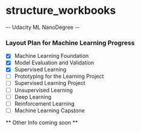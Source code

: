 # structure_workbooks
-- Udacity ML NanoDegree --
### Layout Plan for Machine Learning Progress
- [x] Machine Learning Foundation
- [x] Model Evaluation and Validation
- [x] Supervised Learning
- [ ] Prototyping for the Learning Project 
- [ ] Supervised Learning Project
- [ ] Unsupervised Learning
- [ ] Deep Learning
- [ ] Reinforcement Learning
- [ ] Machine Learning Capstone

** Other Info coming soon **
